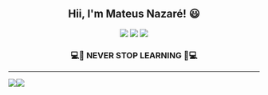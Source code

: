 <h2 align="center">Hii, I'm Mateus Nazaré! 😃 </h2>

<div align="center">
  <a href="https://www.linkedin.com/in/mateus-nazar%C3%A9-tavares-355203187/" target="_blank"><img src="https://img.shields.io/badge/LinkedIn-0077B5?style=for-the-badge&logo=linkedin&logoColor=white" target="_blank"></a>
  <a href="https://www.facebook.com/mateus.nazare.9/about" target="_blank"><img src="https://img.shields.io/badge/Facebook-1877F2?style=for-the-badge&logo=facebook&logoColor=white" target="_blank"></a>
  <a href="https://www.instagram.com/mateus_tavares11/tagged/?hl=pt-br" target="_blank"><img src="https://img.shields.io/badge/Instagram-E4405F?style=for-the-badge&logo=instagram&logoColor=white" target="_blank"></a>
</div>

<h3 align="center">💻🚀 NEVER STOP LEARNING 🚀💻 </h3>

---

<div align="center">
  <div style="display: flex; align-items: flex-start;">
    <img src="https://github-readme-stats.vercel.app/api?username=mateusnazare&show_icons=true&theme=dark&include_all_commits=true&count_private=true"></img>
    <img src="https://github-readme-stats.vercel.app/api/top-langs/?username=mateusnazare&layout=compact&langs_count=16&theme=dark"></img>
  </div>
</div>
